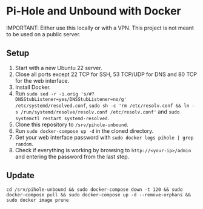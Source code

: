 # Pi-Hole and Unbound with Docker
IMPORTANT: Either use this locally or with a VPN. This project is not meant to be used on a public server.

## Setup
1. Start with a new Ubuntu 22 server.
2. Close all ports except 22 TCP for SSH, 53 TCP/UDP for DNS and 80 TCP for the web interface.
3. Install Docker.
4. Run `sudo sed -r -i.orig 's/#?DNSStubListener=yes/DNSStubListener=no/g' /etc/systemd/resolved.conf`, `sudo sh -c 'rm /etc/resolv.conf && ln -s /run/systemd/resolve/resolv.conf /etc/resolv.conf'` and `sudo systemctl restart systemd-resolved`.
5. Clone this repository to `/srv/pihole-unbound`.
6. Run `sudo docker-compose up -d` in the cloned directory.
7. Get your web interface password with `sudo docker logs pihole | grep random`.
8. Check if everything is working by browsing to `http://<your-ip>/admin` and entering the password from the last step.

## Update
`cd /srv/pihole-unbound && sudo docker-compose down -t 120 && sudo docker-compose pull && sudo docker-compose up -d --remove-orphans && sudo docker image prune`

